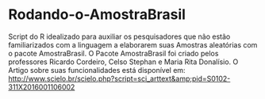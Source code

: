 # Rodando-o-AmostraBrasil
Script do R idealizado para auxiliar os pesquisadores que não estão familiarizados com a linguagem a elaborarem suas Amostras aleatórias com o pacote AmostraBrasil. 
O Pacote AmostraBrasil foi criado pelos professores Ricardo Cordeiro, Celso Stephan e Maria Rita Donalísio.
O Artigo sobre suas funcionalidades está disponível em: http://www.scielo.br/scielo.php?script=sci_arttext&amp;pid=S0102-311X2016001106002
